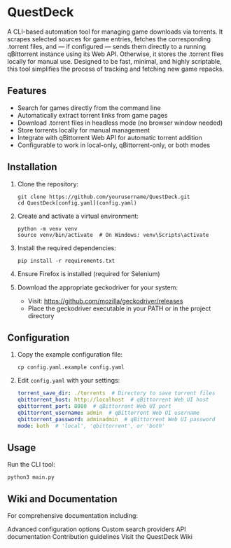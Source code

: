 # QuestDeck

A CLI-based automation tool for managing game downloads via torrents. It scrapes selected sources for game entries, fetches the corresponding .torrent files, and — if configured — sends them directly to a running qBittorrent instance using its Web API. Otherwise, it stores the .torrent files locally for manual use. Designed to be fast, minimal, and highly scriptable, this tool simplifies the process of tracking and fetching new game repacks.

## Features

- Search for games directly from the command line
- Automatically extract torrent links from game pages
- Download .torrent files in headless mode (no browser window needed)
- Store torrents locally for manual management
- Integrate with qBittorrent Web API for automatic torrent addition
- Configurable to work in local-only, qBittorrent-only, or both modes

## Installation

1. Clone the repository:
   ```
   git clone https://github.com/yourusername/QuestDeck.git
   cd QuestDeck[config.yaml](config.yaml)
   ```

2. Create and activate a virtual environment:
   ```
   python -m venv venv
   source venv/bin/activate  # On Windows: venv\Scripts\activate
   ```

3. Install the required dependencies:
   ```
   pip install -r requirements.txt
   ```

4. Ensure Firefox is installed (required for Selenium)

5. Download the appropriate geckodriver for your system:
   - Visit: https://github.com/mozilla/geckodriver/releases
   - Place the geckodriver executable in your PATH or in the project directory

## Configuration

1. Copy the example configuration file:
   ```
   cp config.yaml.example config.yaml
   ```

2. Edit `config.yaml` with your settings:
   ```yaml
   torrent_save_dir: ./torrents  # Directory to save torrent files
   qbittorrent_host: http://localhost  # qBittorrent Web UI host
   qbittorrent_port: 8080  # qBittorrent Web UI port
   qbittorrent_username: admin  # qBittorrent Web UI username
   qbittorrent_password: adminadmin  # qBittorrent Web UI password
   mode: both  # 'local', 'qbittorrent', or 'both'
   ```

## Usage

Run the CLI tool:
```
python3 main.py
```

## Wiki and Documentation
For comprehensive documentation including:


Advanced configuration options
Custom search providers
API documentation
Contribution guidelines
Visit the QuestDeck Wiki